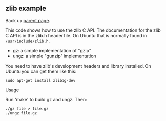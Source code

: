 zlib example
------------

Back up [parent page](https://github.com/troydhanson/info-theory).

This code shows how to use the zlib C API. The documentation
for the zlib C API is in the zlib.h header file. On Ubuntu 
that is normally found in `/usr/include/zlib.h`.

 * gz: a simple implementation of "gzip" 
 * ungz: a simple "gunzip" implementation 

You need to have zlib's development headers and library
installed.  On Ubuntu you can get them like this:

    sudo apt-get install zlib1g-dev

Usage 

Run 'make' to build gz and ungz. Then:

    ./gz file > file.gz
    ./ungz file.gz
